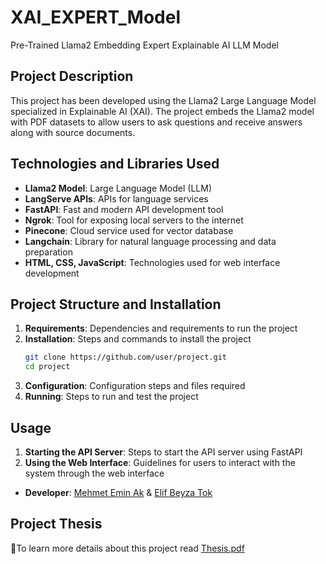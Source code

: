 # XAI_EXPERT_Model
Pre-Trained Llama2 Embedding Expert Explainable AI LLM Model

## Project Description

This project has been developed using the Llama2 Large Language Model specialized in Explainable AI (XAI). The project embeds the Llama2 model with PDF datasets to allow users to ask questions and receive answers along with source documents.

## Technologies and Libraries Used

- **Llama2 Model**: Large Language Model (LLM)
- **LangServe APIs**: APIs for language services
- **FastAPI**: Fast and modern API development tool
- **Ngrok**: Tool for exposing local servers to the internet
- **Pinecone**: Cloud service used for vector database
- **Langchain**: Library for natural language processing and data preparation
- **HTML, CSS, JavaScript**: Technologies used for web interface development

## Project Structure and Installation

1. **Requirements**: Dependencies and requirements to run the project
2. **Installation**: Steps and commands to install the project
    ```bash
    git clone https://github.com/user/project.git
    cd project
    ```
3. **Configuration**: Configuration steps and files required
4. **Running**: Steps to run and test the project

## Usage

1. **Starting the API Server**: Steps to start the API server using FastAPI
2. **Using the Web Interface**: Guidelines for users to interact with the system through the web interface

- **Developer**: [Mehmet Emin Ak](https://github.com/mehmeteminak) & [Elif Beyza Tok](https://github.com/elifbeyzatok00)

## Project Thesis
🔗To learn more details about this project read [Thesis.pdf](https://github.com/elifbeyzatok00/XAI_EXPERT_Model/blob/main/Thesis.pdf)
